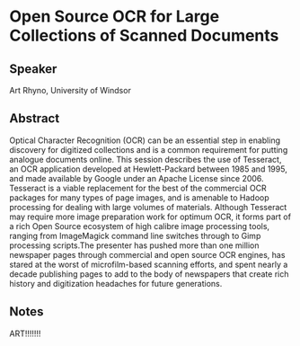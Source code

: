 Open Source OCR for Large Collections of Scanned Documents
===

Speaker
---

Art Rhyno, University of Windsor


Abstract
---

Optical Character Recognition (OCR) can be an essential step in enabling discovery for digitized collections and is a common requirement for putting analogue documents online. This session describes the use of Tesseract, an OCR application developed at Hewlett-Packard between 1985 and 1995, and made available by Google under an Apache License since 2006. Tesseract is a viable replacement for the best of the commercial OCR packages for many types of page images, and is amenable to Hadoop processing for dealing with large volumes of materials. Although Tesseract may require more image preparation work for optimum OCR, it forms part of a rich Open Source ecosystem of high calibre image processing tools, ranging from ImageMagick command line switches through to Gimp processing scripts.The presenter has pushed more than one million newspaper pages through commercial and open source OCR engines, has stared at the worst of microfilm-based scanning efforts, and spent nearly a decade publishing pages to add to the body of newspapers that create rich history and digitization headaches for future generations.


Notes
---

ART!!!!!!!



